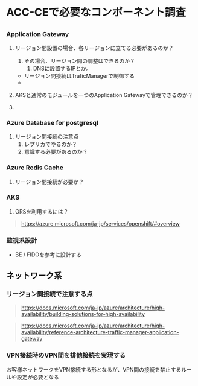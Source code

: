 # ACC-CEで必要なコンポーネント調査

## 

### Application Gateway

1. リージョン間設置の場合、各リージョンに立てる必要があるのか？
   1. その場合、リージョン間の調整はできるのか？
      1. DNSに設置するIPとか。


    - リージョン間接続はTraficManagerで制御する
    - 
2. AKSと通常のモジュールを一つのApplication Gatewayで管理できるのか？
3. 

### Azure Database for postgresql

1. リージョン間接続の注意点
   1. レプリカでやるのか？
   2. 意識する必要があるのか？

### Azure Redis Cache
1. リージョン間接続が必要か？

### AKS

1. ORSを利用するには？


> https://azure.microsoft.com/ja-jp/services/openshift/#overview

### 
### 監視系設計

- BE / FIDOを参考に設計する

## ネットワーク系


### リージョン間接続で注意する点

> https://docs.microsoft.com/ja-jp/azure/architecture/high-availability/building-solutions-for-high-availability

> https://docs.microsoft.com/ja-jp/azure/architecture/high-availability/reference-architecture-traffic-manager-application-gateway

### VPN接続時のVPN間を排他接続を実現する

お客様ネットワークをVPN接続する形となるが、VPN間の接続を禁止するルールや設定が必要となる

